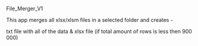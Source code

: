 File_Merger_V1

This app merges all xlsx/xlsm files in a selected folder and creates -

txt file with all of the data
&
xlsx file (if total amount of rows is less then 900 000)
